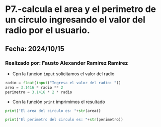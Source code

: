 # P7.-calcula el area y el perimetro de un circulo ingresando el valor del radio por el usuario.
## Fecha: 2024/10/15
### Realizado por: Fausto Alexander Ramírez Ramírez
- Cpn la funcion `input` solicitamos el valor del radio
``` python
radio = float(input("Ingresa el valor del radio: "))
area = 3.1416 * radio ** 2
perimetro = 3.1416 * 2 * radio

```
- Con la función `print` imprimimos el resultado
``` python
print("El area del circulo es: "+str(area))

print("El perimetro del circulo es: "+str(perimetro))
